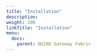 ```yaml
---
title: "Installation"
description:
weight: 200
linkTitle: "Installation"
menu:
  docs:
    parent: NGINX Gateway Fabric
---
```

